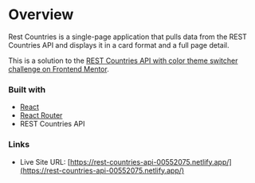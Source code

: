 # Overview

Rest Countries is a single-page application that pulls data from the REST Countries API and displays it in a card format and a full page detail.

This is a solution to the [REST Countries API with color theme switcher challenge on Frontend Mentor](https://www.frontendmentor.io/challenges/rest-countries-api-with-color-theme-switcher-5cacc469fec04111f7b848ca).

### Built with

- [React](https://reactjs.org/)
- [React Router](https://reactrouter.com/)
- REST Countries API

### Links

- Live Site URL: [https://rest-countries-api-00552075.netlify.app/](https://rest-countries-api-00552075.netlify.app/)

